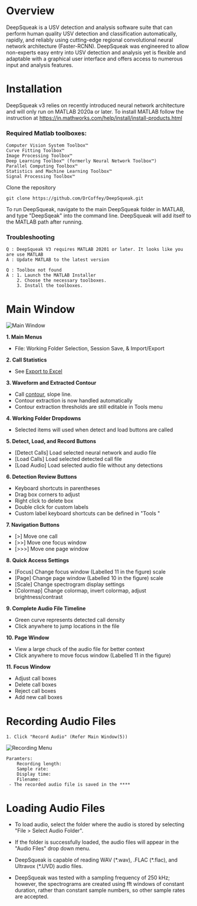 # Overview
DeepSqueak is a USV detection and analysis software suite that can perform human quality USV detection and classification automatically, rapidly, and reliably using cutting-edge regional convolutional neural network architecture (Faster-RCNN). DeepSqueak was engineered to allow non-experts easy entry into USV detection and analysis yet is flexible and adaptable with a graphical user interface and offers access to numerous input and analysis features. 

# Installation

DeepSqueak v3 relies on recently introduced neural network architecture and will only run on MATLAB 2020a or later.
To install MATLAB follow the instruction at https://in.mathworks.com/help/install/install-products.html

### Required Matlab toolboxes:
```
Computer Vision System Toolbox™
Curve Fitting Toolbox™
Image Processing Toolbox™
Deep Learning Toolbox™ (formerly Neural Network Toolbox™)
Parallel Computing Toolbox™
Statistics and Machine Learning Toolbox™
Signal Processing Toolbox™
```

Clone the repository
```
git clone https://github.com/DrCoffey/DeepSqueak.git
```

To run DeepSqueak, navigate to the main DeepSqueak folder in MATLAB, and type "DeepSqeak" into the command line. DeepSqueak will add itself to the MATLAB path after running.

### Troubleshooting
```
Q : DeepSqueak V3 requires MATLAB 20201 or later. It looks like you are use MATLAB
A : Update MATLAB to the latest version
```
```
Q : Toolbox not found
A : 1. Launch the MATLAB Installer
    2. Choose the necessary toolboxes.
    3. Install the toolboxes.
```

# Main Window
![Main Window](https://i.imgur.com/6KMLQiD.png)

**1\. Main Menus**

  - File: Working Folder Selection, Session Save, & Import/Export 

**2\. Call Statistics**

  - See [Export to Excel](export-to-excel)

**3\. Waveform and Extracted Contour**

  - Call [<span class="underline">contour</span>](contour-detection),
    slope line.
  - Contour extraction is now handled automatically
  - Contour extraction thresholds are still editable in Tools menu 

**4\. Working Folder Dropdowns**

  - Selected items will used when detect and load buttons are called

**5\. Detect, Load, and Record Buttons**

  - [Detect Calls] Load selected neural network and audio file
  - [Load Calls] Load selected detected call file
  - [Load Audio] Load selected audio file without any detections

**6\. Detection Review Buttons**

  - Keyboard shortcuts in parentheses
  - Drag box corners to adjust 
  - Right click to delete box
  - Double click for custom labels
  - Custom label keyboard shortcuts can be defined in "Tools "

**7\. Navigation Buttons**

  - [>] Move one call
  - [>>] Move one focus window
  - [>>>] Move one page window
 
**8\. Quick Access Settings**

  - [Focus] Change focus window (Labelled 11 in the figure) scale
  - [Page] Change page window (Labelled 10 in the figure) scale
  - [Scale] Change spectrogram display settings
  - [Colormap] Change colormap, invert colormap, adjust brightness/contrast

**9\. Complete Audio File Timeline**

  - Green curve represents detected call density
  - Click anywhere to jump locations in the file

**10\. Page Window**

  - View a large chuck of the audio file for better context
  - Click anywhere to move focus window (Labelled 11 in the figure)

**11\. Focus Window**

  - Adjust call boxes
  - Delete call boxes
  - Reject call boxes
  - Add new call boxes


# Recording Audio Files
```
1. Click "Record Audio" (Refer Main Window(5))
```
![Recording Menu](https://i.imgur.com/Ma0ImG7.png)
```
Paramters:
    Recording length: 
    Sample rate:
    Display time:
    Filename:
 - The recorded audio file is saved in the ****
```

# Loading Audio Files

- To load audio, select the folder where the audio is stored by selecting "File > Select Audio Folder".

- If the folder is successfully loaded, the audio files will appear in the "Audio Files" drop down menu.

- DeepSqueak is capable of reading WAV (\*.wav), .FLAC (\*.flac), and Ultravox (\*.UVD) audio files.

- DeepSqueak was tested with a sampling frequency of 250 kHz; however, the spectrograms are created using fft windows of constant duration, rather than constant sample numbers, so other sample rates are accepted.

